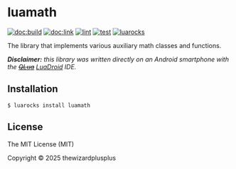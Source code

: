 # luamath

[![doc:build](https://github.com/thewizardplusplus/luamath/actions/workflows/doc.yaml/badge.svg)](https://github.com/thewizardplusplus/luamath/actions/workflows/doc.yaml)
[![doc:link](https://img.shields.io/badge/doc%3Alink-link-blue?logo=github)](https://thewizardplusplus.github.io/luamath/)
[![lint](https://github.com/thewizardplusplus/luamath/actions/workflows/lint.yaml/badge.svg)](https://github.com/thewizardplusplus/luamath/actions/workflows/lint.yaml)
[![test](https://github.com/thewizardplusplus/luamath/actions/workflows/test.yaml/badge.svg)](https://github.com/thewizardplusplus/luamath/actions/workflows/test.yaml)
[![luarocks](https://img.shields.io/badge/luarocks-link-blue?logo=lua)](https://luarocks.org/modules/thewizardplusplus/luamath)

The library that implements various auxiliary math classes and functions.

_**Disclaimer:** this library was written directly on an Android smartphone with the ~~[QLua](https://play.google.com/store/apps/details?id=com.quseit.qlua5pro2)~~ [LuaDroid](https://play.google.com/store/apps/details?id=com.alif.ide.lua) IDE._

## Installation

```
$ luarocks install luamath
```

## License

The MIT License (MIT)

Copyright &copy; 2025 thewizardplusplus
